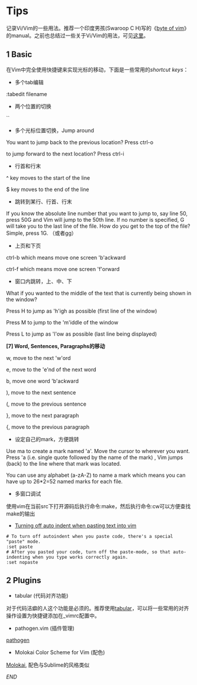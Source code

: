 Tips
===

记录Vi/Vim的一些用法。推荐一个印度男孩(Swaroop C H)写的《[byte of vim](http://www.swaroopch.com/notes/Vim/)》的manual。之前也总结过一些关于Vi/Vim的用法，可见[这里](http://blog.csdn.net/delphiwcdj/article/category/801838)。

## 1 Basic

在Vim中完全使用快捷键来实现光标的移动，下面是一些常用的*shortcut keys*：

* 多个tab编辑

:tabedit filename

* 两个位置的切换

``

* 多个光标位置切换，Jump around

You want to jump back to the previous location? Press ctrl-o

to jump forward to the next location? Press ctrl-i

* 行首和行末

^ key moves to the start of the line

$ key moves to the end of the line

* 跳转到某行、行首、行末

If you know the absolute line number that you want to jump to, say line 50, press 50G and Vim will jump to the 50th line. If no number is specified, G will take you to the last line of the file. How do you get to the top of the file? Simple, press 1G. （或者gg）

* 上页和下页

ctrl-b which means move one screen 'b'ackward

ctrl-f which means move one screen 'f'orward

* 窗口内跳转，上、中、下

What if you wanted to the middle of the text that  is currently being shown in the window?

Press H to jump as 'h'igh as possible (first line of the window)

Press M to jump to the 'm'iddle of the window

Press L to jump as 'l'ow as possible (last line being displayed)

**[7] Word, Sentences, Paragraphs的移动**

w, move to the next 'w'ord

e, move to the 'e'nd of the next word

b, move one word 'b'ackward

), move to the next sentence

(, move to the previous sentence

}, move to the next paragraph

{, move to the previous paragraph

* 设定自己的mark，方便跳转

Use ma to create a mark named 'a'. Move the cursor to wherever you want. Press 'a (i.e. single quote followed by the name of the mark) , Vim jumps (back) to the line where that mark was located.

You can use any alphabet (a-zA-Z) to name a mark which means you can have up to 26*2=52 named marks for each file. 

* 多窗口调试

使用vim在当前src下打开源码后执行命令:make，然后执行命令:cw可以方便查找make的输出

* [Turning off auto indent when pasting text into vim](https://stackoverflow.com/questions/2514445/turning-off-auto-indent-when-pasting-text-into-vim)

```
# To turn off autoindent when you paste code, there's a special "paste" mode.
:set paste
# After you pasted your code, turn off the paste-mode, so that auto-indenting when you type works correctly again.
:set nopaste
```

## 2 Plugins

* tabular (代码对齐功能)

对于代码洁癖的人这个功能是必须的。推荐使用[tabular](https://github.com/godlygeek/tabular)，可以将一些常用的对齐操作设置为快捷键添加在_vimrc配置中。

* pathogen.vim (插件管理)

[pathogen](https://github.com/tpope/vim-pathogen)

* Molokai Color Scheme for Vim (配色)

[Molokai](https://github.com/tomasr/molokai), 配色与Sublime的风格类似


*END*


